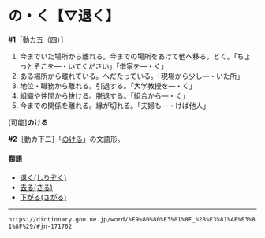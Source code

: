 # の・く【▽退く】

**\#1**［動カ五（四）］
1.  今までいた場所から離れる。今までの場所をあけて他へ移る。どく。「ちょっとそこを―・いてください」「借家を―・く」
2.  ある場所から離れている。へだたっている。「現場から少し―・いた所」
3.  地位・職務から離れる。引退する。「大学教授を―・く」
4.  組織や仲間から抜ける。脱退する。「組合から―・く」
5.  今までの関係を離れる。縁が切れる。「夫婦も―・けば他人」
    

\[可能\]**のける**

**\#2**［動カ下二］「[のける](https://dictionary.goo.ne.jp/word/%E9%80%80%E3%81%91%E3%82%8B_%28%E3%81%AE%E3%81%91%E3%82%8B%29/#jn-171791)」の文語形。

#### 類語

-   [退く(しりぞく)](しりぞく（退く）)
-   [去る(さる)](https://dictionary.goo.ne.jp/word/%E5%8E%BB%E3%82%8B/#jn-89715)
-   [下がる(さがる)](https://dictionary.goo.ne.jp/word/%E4%B8%8B%E3%81%8C%E3%82%8B/#jn-86593)

---
`https://dictionary.goo.ne.jp/word/%E9%80%80%E3%81%8F_%28%E3%81%AE%E3%81%8F%29/#jn-171762`